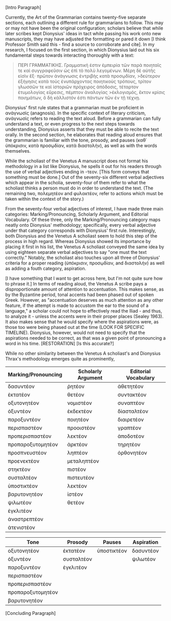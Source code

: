 [Intro Paragraph]

Currently, the Art of the Grammarian contains twenty-five separate sections, each outlining a different rule for grammarians to follow. This may or may not have been the original configuration; scholars believe that while later scribes kept Dionysius' ideas in tact while passing his work onto new manuscripts, they may have adjusted the formatting or pared it down [I think Professor Smith said this - find a source to corroborate and cite]. In my research, I focused on the first section, in which Dionysius laid out his six fundamental steps towards interacting thoroughly with a text:

>ΠΕΡΙ ΓΡΑΜΜΑΤΙΚΗΣ.
>Γραμματική ἐστιν ἐμπειρία τῶν παρὰ ποιηταῖς τε καὶ συγγραφεῦσιν ὡς ἐπὶ τὸ πολὺ λεγομένων. Μέρη δὲ αὐτῆς εἰσὶν ἕξ· πρῶτον ἀνάγνωσις ἐντριβὴς κατὰ προσῳδίαν, >δεύτερον ἐξήγησις κατὰ τοὺς ἐνυπάρχοντας ποιητικοὺς τρόπους, τρίτον γλωσσῶν τε καὶ ἱστοριῶν πρόχειρος ἀπόδοσις, τέταρτον ἐτυμολογίας εὕρεσις, πέμπτον ἀναλογίας >ἐκλογισμός, ἕκτον κρίσις ποιημάτων, ὃ δὴ κάλλιστόν ἐστι πάντων τῶν ἐν τῇ τέχνῃ.

Dionysius' first rule states that a grammarian must be proficient in ανάγνωσίς (anagnosis). In the specific context of literary criticism, ανάγνωσίς refers to reading the text aloud. Before a grammarian can fully understand a text, or even progress to the next steps towards understanding, Dionysius asserts that they must be able to recite the text orally. In the second section, he elaborates that reading aloud ensures that the grammarian is familiar with the tone, prosody, and pauses (καθ᾽ ὑπόκρισιν, κατὰ προσῳδίαν, κατὰ διαστολήν), as well as with the words themselves.

While the scholiast of the Venetus A manuscript does not format his methodology in a list like Dionysius, he spells it out for his readers through the use of verbal adjectives ending in -τεον. [This form conveys that something must be done.] Out of the seventy-six different verbal adjectives which appear in the scholia, seventy-four of them refer to what the scholiast thinks a person must do in order to understand the text. (The remaining two, πολεμητέον and φυλακτέον, refer to actions which must be taken within the context of the story.)

From the seventy-four verbal adjectives of interest, I have made three main categories: Marking/Pronouncing, Scholarly Argument, and Editorial Vocabulary. Of these three, only the Marking/Pronouncing category maps neatly onto Dionysius' methodology; specifically, every verbal adjective under that category corresponds with Dionysius' first rule. Interestingly, both Dionysius and the Venetus A scholiast seem to hold this step of the process in high regard. Whereas Dionysius showed its importance by placing it first in his list, the Venetus A scholiast conveyed the same idea by using eighteen separate verbal adjectives to say "one must the text correctly."  Notably, the scholiast also touches upon all three of Dionysius' criteria for a proper reading (ὑπόκρισιν, προσῳδίαν, and διαστολήν) as well as adding a fouth category, aspiration.

[I have something that I want to get across here, but I'm not quite sure how to phrase it.] In terms of reading aloud, the Venetus A scribe pays a disproportionate amount of attention to accentuation. This makes sense, as by the Byzantine period, tonal accents had been phased out of spoken Greek. However, as "accentuation deserves as much attention as any other feature, if the attempt is made to accustom the ear to the sound of a language," a scholar could not hope to effectively read the Iliad - and thus, to analyze it - unless the accents were in their proper places (Sealey 1963). It also makes sense that he would specify where the aspirations were, as those too were being phased out at the time (LOOK FOR SPECIFIC TIMELINE). Dionysius, however, would not need to specify that the aspirations needed to be correct, as that was a given point of pronouncing a word in his time. [RESTORATION] [Is this accurate?]

While no other similarity between the Venetus A scholiast's and Dionysius Thrax's methodology emerges quite as prominently, 



| Marking/Pronouncing   | Scholarly Argument | Editorial Vocabulary|
|-----------------------|--------------------|---------------------|
| δασυντέον             | ῥητέον             | ἀθετητέον           |
| ἐκτατέον              | θετέον             | συντακτέον          |
| οξυτονητέον           | νομιστέον          | συναπτέον           |
| ὀξυντέον              | ἐκδεκτέον          | δίασταλτέον         |
| παροξυντέον           | ποιητέον           | διαιρετέον          |
| περισπαστέον          | προοιστέον         | γραπτέον            |
| προπερισπαστέον       | λεκτέον            | ἀποδοτέον           |
| προπαροξυτομητέον     | ἀρκτέον            | τηρητέον            |
| προσπνευστέον         | ληπτέον            | ὀρθονητέον          |
| προενεκτέον           | μεταληπτέον        |                     |
| στηκτέον              | πιστέον            |                     |
| συσταλτέον            | πιστευτέον         |                     |
| ὑποστικτέον           | λεκτέον            |                     |
| βαρυτονητέον          | ἰστέον             |                     |
| ψιλωτέον              | θετέον             |                     |
| ἐγκλιτέον             |                    |                     |
| ἀναστρεπτέον          |                    |                     |
| ἀτενιστέον            |                    |                     |



|   Tone          |   Prosody   |   Pauses   | Aspiration |
|-----------------|-------------|------------|------------|
|οξυτονητέον      |ἐκτατέον     |ὑποστικτέον |δασυντέον   |
|ὀξυντέον         |συσταλτέον   |            |ψιλωτέον    |
|παροξυντέον      |ἐγκλιτέον    |            |            |
|περισπαστέον     |             |            |            |
|προπερισπαστέον  |             |            |            |
|προπαροξυτομητέον|             |            |            |
|βαρυτονητέον     |             |            |            |


[Concluding Paragraph]
